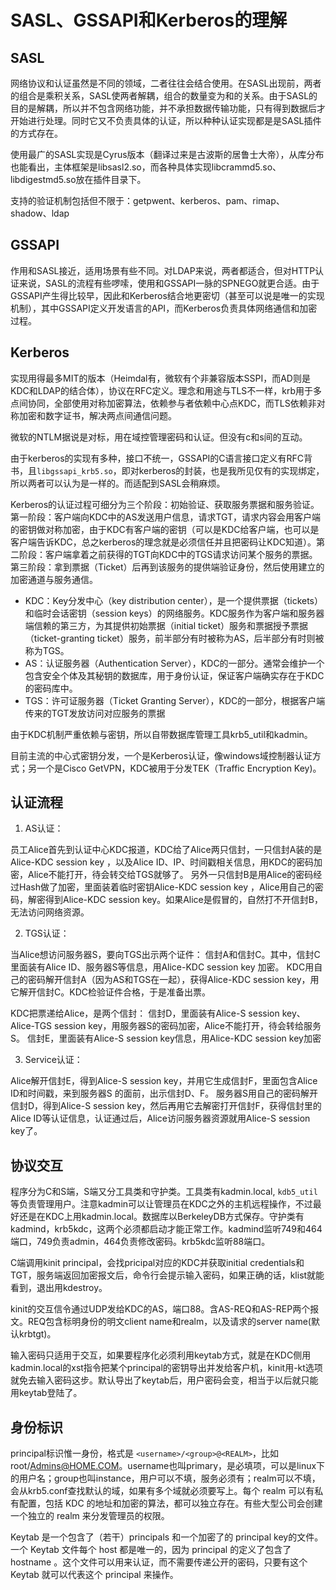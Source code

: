 # SASL、GSSAPI和Kerberos的理解

## SASL

网络协议和认证虽然是不同的领域，二者往往会结合使用。在SASL出现前，两者的组合是乘积关系，SASL使两者解耦，组合的数量变为和的关系。由于SASL的目的是解耦，所以并不包含网络功能，并不承担数据传输功能，只有得到数据后才开始进行处理。同时它又不负责具体的认证，所以种种认证实现都是是SASL插件的方式存在。

使用最广的SASL实现是Cyrus版本（翻译过来是古波斯的居鲁士大帝），从库分布也能看出，主体框架是libsasl2.so，而各种具体实现libcrammd5.so、libdigestmd5.so放在插件目录下。

支持的验证机制包括但不限于：getpwent、kerberos、pam、rimap、shadow、ldap

## GSSAPI

作用和SASL接近，适用场景有些不同。对LDAP来说，两者都适合，但对HTTP认证来说，SASL的流程有些啰嗦，使用和GSSAPI一脉的SPNEGO就更合适。由于GSSAPI产生得比较早，因此和Kerberos结合地更密切（甚至可以说是唯一的实现机制），其中GSSAPI定义开发语言的API，而Kerberos负责具体网络通信和加密过程。

## Kerberos

实现用得最多MIT的版本（Heimdal有，微软有个非兼容版本SSPI，而AD则是KDC和LDAP的结合体），协议在RFC定义。理念和用途与TLS不一样，krb用于多点间协同，全部使用对称加密算法，依赖参与者依赖中心点KDC，而TLS依赖非对称加密和数字证书，解决两点间通信问题。

微软的NTLM据说是对标，用在域控管理密码和认证。但没有c和s间的互动。

由于kerberos的实现有多种，接口不统一，GSSAPI的C语言接口定义有RFC背书，且`libgssapi_krb5.so`，即对kerberos的封装，也是我所见仅有的实现绑定，所以两者可以认为是一样的。而适配到SASL会稍麻烦。

Kerberos的认证过程可细分为三个阶段：初始验证、获取服务票据和服务验证。第一阶段：客户端向KDC中的AS发送用户信息，请求TGT，请求内容会用客户端的密钥做对称加密，由于KDC有客户端的密钥（可以是KDC给客户端，也可以是客户端告诉KDC，总之kerberos的理念就是必须信任并且把密码让KDC知道）。第二阶段：客户端拿着之前获得的TGT向KDC中的TGS请求访问某个服务的票据。第三阶段：拿到票据（Ticket）后再到该服务的提供端验证身份，然后使用建立的加密通道与服务通信。

* KDC：Key分发中心（key distribution center），是一个提供票据（tickets）和临时会话密钥（session keys）的网络服务。KDC服务作为客户端和服务器端信赖的第三方，为其提供初始票据（initial ticket）服务和票据授予票据（ticket-granting ticket）服务，前半部分有时被称为AS，后半部分有时则被称为TGS。
* AS：认证服务器（Authentication Server），KDC的一部分。通常会维护一个包含安全个体及其秘钥的数据库，用于身份认证，保证客户端确实存在于KDC的密码库中。
* TGS：许可证服务器（Ticket Granting Server），KDC的一部分，根据客户端传来的TGT发放访问对应服务的票据

由于KDC机制严重依赖与密钥，所以自带数据库管理工具krb5\_util和kadmin。

目前主流的中心式密钥分发，一个是Kerberos认证，像windows域控制器认证方式；另一个是Cisco GetVPN，KDC被用于分发TEK（Traffic Encryption Key)。

## 认证流程

1. AS认证：

员工Alice首先到认证中心KDC报道，KDC给了Alice两只信封，一只信封A装的是Alice-KDC session key ，以及Alice ID、IP、时间戳相关信息，用KDC的密码加密，Alice不能打开，待会转交给TGS就够了。
另外一只信封B是用Alice的密码经过Hash做了加密，里面装着临时密钥Alice-KDC session key ，Alice用自己的密码，解密得到Alice-KDC session key。如果Alice是假冒的，自然打不开信封B，无法访问网络资源。

2. TGS认证：

当Alice想访问服务器S，要向TGS出示两个证件：
信封A和信封C。其中，信封C里面装有Alice ID、服务器S等信息，用Alice-KDC session key 加密。
KDC用自己的密码解开信封A（因为AS和TGS在一起），获得Alice-KDC session key，用它解开信封C。KDC检验证件合格，于是准备出票。

KDC把票递给Alice，是两个信封：
信封D，里面装有Alice-S session key、Alice-TGS session key，用服务器S的密码加密，Alice不能打开，待会转给服务S。
信封E，里面装有Alice-S session key信息，用Alice-KDC session key加密

3. Service认证：

Alice解开信封E，得到Alice-S session key，并用它生成信封F，里面包含Alice ID和时间戳，来到服务器S 的面前，出示信封D、F。
服务器S用自己的密码解开信封D，得到Alice-S session key，然后再用它去解密打开信封F，获得信封里的Alice ID等认证信息，认证通过后，Alice访问服务器资源就用Alice-S session key了。

## 协议交互

程序分为C和S端，S端又分工具类和守护类。工具类有kadmin.local, `kdb5_util`等负责管理用户。注意kadmin可以让管理员在KDC之外的主机远程操作，不过最好还是在KDC上用kadmin.local。数据库以BerkeleyDB方式保存。守护类有kadmind，krb5kdc，这两个必须都启动才能正常工作。kadmind监听749和464端口，749负责admin，464负责修改密码。krb5kdc监听88端口。

C端调用kinit principal，会找pricipal对应的KDC并获取initial credentials和TGT，服务端返回加密报文后，命令行会提示输入密码，如果正确的话，klist就能看到，退出用kdestroy。

kinit的交互信令通过UDP发给KDC的AS，端口88。含AS-REQ和AS-REP两个报文。REQ包含标明身份的明文client name和realm，以及请求的server name(默认krbtgt)。

输入密码只适用于交互，如果要程序化必须利用keytab方式，就是在KDC侧用kadmin.local的xst指令把某个principal的密钥导出并发给客户机，kinit用-kt选项就免去输入密码这步。默认导出了keytab后，用户密码会变，相当于以后就只能用keytab登陆了。

## 身份标识

principal标识惟一身份，格式是 `<username>/<group>@<REALM>`，比如root/Admins@HOME.COM。username也叫primary，是必填项，可以是linux下的用户名；group也叫instance，用户可以不填，服务必须有；realm可以不填，会从krb5.conf查找默认的域，如果有多个域就必须要写上。每个 realm 可以有私有配置，包括 KDC 的地址和加密的算法，都可以独立存在。有些大型公司会创建一个独立的 realm 来分发管理员的权限。

Keytab 是一个包含了（若干）principals 和一个加密了的 principal key的文件。一个 Keytab 文件每个 host 都是唯一的，因为 principal 的定义了包含了 hostname 。这个文件可以用来认证，而不需要传递公开的密码，只要有这个 Keytab 就可以代表这个 principal 来操作。